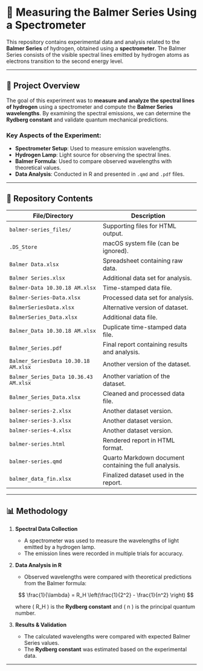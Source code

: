 # 🌈 Measuring the Balmer Series Using a Spectrometer

This repository contains experimental data and analysis related to the **Balmer Series** of hydrogen, obtained using a **spectrometer**. The Balmer Series consists of the visible spectral lines emitted by hydrogen atoms as electrons transition to the second energy level.

---

## 🔬 Project Overview

The goal of this experiment was to **measure and analyze the spectral lines of hydrogen** using a spectrometer and compute the **Balmer Series wavelengths**. By examining the spectral emissions, we can determine the **Rydberg constant** and validate quantum mechanical predictions.

### **Key Aspects of the Experiment:**
- **Spectrometer Setup**: Used to measure emission wavelengths.
- **Hydrogen Lamp**: Light source for observing the spectral lines.
- **Balmer Formula**: Used to compare observed wavelengths with theoretical values.
- **Data Analysis**: Conducted in R and presented in `.qmd` and `.pdf` files.

---

## 📂 Repository Contents

| File/Directory                     | Description |
|-------------------------------------|------------|
| `balmer-series_files/`              | Supporting files for HTML output. |
| `.DS_Store`                         | macOS system file (can be ignored). |
| `Balmer Data.xlsx`                  | Spreadsheet containing raw data. |
| `Balmer Series.xlsx`                 | Additional data set for analysis. |
| `Balmer-Data 10.30.18 AM.xlsx`       | Time-stamped data file. |
| `Balmer-Series-Data.xlsx`            | Processed data set for analysis. |
| `BalmerSeriesData.xlsx`              | Alternative version of dataset. |
| `BalmerSeries_Data.xlsx`             | Additional data file. |
| `Balmer_Data 10.30.18 AM.xlsx`       | Duplicate time-stamped data file. |
| `Balmer_Series.pdf`                  | Final report containing results and analysis. |
| `Balmer_SeriesData 10.30.18 AM.xlsx` | Another version of the dataset. |
| `Balmer_Series_Data 10.36.43 AM.xlsx`| Another variation of the dataset. |
| `Balmer_Series_Data.xlsx`            | Cleaned and processed data file. |
| `balmer-series-2.xlsx`               | Another dataset version. |
| `balmer-series-3.xlsx`               | Another dataset version. |
| `balmer-series-4.xlsx`               | Another dataset version. |
| `balmer-series.html`                 | Rendered report in HTML format. |
| `balmer-series.qmd`                  | Quarto Markdown document containing the full analysis. |
| `balmer_data_fin.xlsx`               | Finalized dataset used in the report. |

---

## 📊 Methodology

1. **Spectral Data Collection**  
   - A spectrometer was used to measure the wavelengths of light emitted by a hydrogen lamp.
   - The emission lines were recorded in multiple trials for accuracy.

2. **Data Analysis in R**  
   - Observed wavelengths were compared with theoretical predictions from the Balmer formula:

   $$
   \frac{1}{\lambda} = R_H \left(\frac{1}{2^2} - \frac{1}{n^2} \right)
   $$

   where \( R_H \) is the **Rydberg constant** and \( n \) is the principal quantum number.


3. **Results & Validation**  
   - The calculated wavelengths were compared with expected Balmer Series values.
   - The **Rydberg constant** was estimated based on the experimental data.

---

